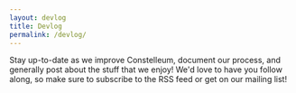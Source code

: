 ```yaml
---
layout: devlog
title: Devlog
permalink: /devlog/
---
```


Stay up-to-date as we improve Constelleum, document our process, and generally post about the stuff that we enjoy! We'd love to have you follow along, so make sure to subscribe to the RSS feed or get on our mailing list!
